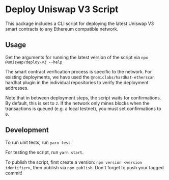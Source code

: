 # Deploy Uniswap V3 Script

This package includes a CLI script for deploying the latest Uniswap V3 smart contracts to any Ethereum compatible network.

## Usage

Get the arguments for running the latest version of the script via `npx @uniswap/deploy-v3 --help`

The smart contract verification process is specific to the network. For existing deployments, we have used the
`@nomiclabs/hardhat-etherscan` hardhat plugin in the individual repositories to verify the deployment addresses.

Note that in between deployment steps, the script waits for confirmations. By default, this is set to `2`. If the network
only mines blocks when the transactions is queued (e.g. a local testnet), you must set confirmations to `0`.

## Development

To run unit tests, run `yarn test`.

For testing the script, run `yarn start`.

To publish the script, first create a version: `npm version <version identifier>`, then publish via `npm publish`.
Don't forget to push your tagged commit!
